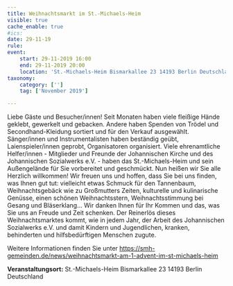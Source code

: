 ```yaml
---
title: Weihnachtsmarkt im St.-Michaels-Heim
visible: true
cache_enable: true
#ics: 
date: 29-11-19
rule: 
event:
	start: 29-11-2019 16:00
	end: 29-11-2019 20:00
	location: 'St.-Michaels-Heim Bismarkallee 23 14193 Berlin Deutschland'
taxonomy:
	category: ['']
	tag: ['November 2019']

---
```

Liebe Gäste und Besucher/innen!
Seit Monaten haben viele fleißige Hände geklebt, gewerkelt und gebacken. Andere haben Spenden von Trödel und Secondhand-Kleidung sortiert und für den Verkauf ausgewählt. Sänger/innen und Instrumentalisten haben beständig geübt, Laienspieler/innen geprobt, Organisatoren organisiert.
Viele ehrenamtliche Helfer/innen - Mitglieder und Freunde der Johannischen Kirche und des Johannischen Sozialwerks e.V. - haben das St.-Michaels-Heim und sein Außengelände für Sie vorbereitet und geschmückt.
Nun heißen wir Sie alle Herzlich willkommen!
Wir freuen uns und hoffen, dass Sie bei uns finden, was Ihnen gut tut: vielleicht etwas Schmuck für den Tannenbaum, Weihnachtsgebäck wie zu Großmutters Zeiten, kulturelle und kulinarische Genüsse, einen schönen Weihnachtsstern, Weihnachtsstimmung bei Gesang und Bläserklang...
Wir danken Ihnen für Ihr Kommen und das, was Sie uns an Freude und Zeit schenken. Der Reinerlös dieses Weihnachtsmarktes kommt, wie in jedem Jahr, der Arbeit des Johannischen Sozialwerks e.V. und damit Kindern und Jugendlichen, kranken, behinderten und hilfsbedürftigen Menschen zugute.

Weitere Informationen finden Sie unter https://smh-gemeinden.de/news/weihnachtsmarkt-am-1-advent-im-st-michaels-heim


**Veranstaltungsort:** St.-Michaels-Heim
Bismarkallee 23
14193 Berlin
Deutschland

